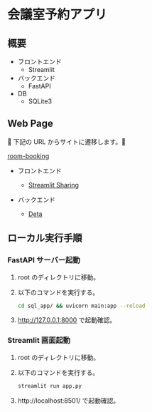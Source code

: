 # 会議室予約アプリ

## 概要

- フロントエンド
  - Streamlit
- バックエンド
  - FastAPI
- DB
  - SQLite3

## Web Page

🐧 下記の URL からサイトに遷移します。🐧

[room-booking](https://room-booking.streamlit.app/)

- フロントエンド

  - [Streamlit Sharing](https://room-booking.streamlit.app/)

- バックエンド
  - [Deta](https://booking-1-x3709405.deta.app/)

## ローカル実行手順

### FastAPI サーバー起動

1. root のディレクトリに移動。
2. 以下のコマンドを実行する。

   ```bash
   cd sql_app/ && uvicorn main:app --reload
   ```

3. http://127.0.0.1:8000 で起動確認。

### Streamlit 画面起動

1. root のディレクトリに移動。
2. 以下のコマンドを実行する。

   ```bash
   streamlit run app.py
   ```

3. http://localhost:8501/ で起動確認。
